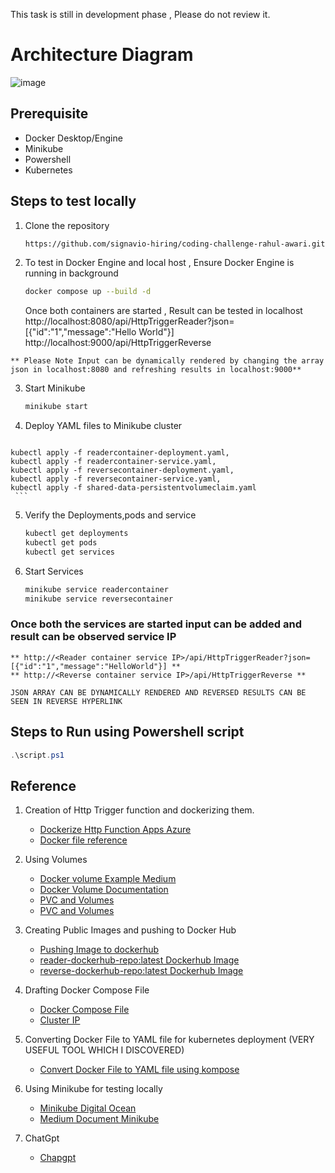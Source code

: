 This task is still in development phase , Please do not review it.

# Architecture Diagram

![image](https://github.com/signavio-hiring/coding-challenge-rahul-awari/assets/47710382/d255cf1f-8bd8-413b-aede-388c47a44d75)

## Prerequisite

  * Docker Desktop/Engine
  * Minikube
  * Powershell
  * Kubernetes

## Steps to test locally

  1. Clone the repository
     ``` bash
     https://github.com/signavio-hiring/coding-challenge-rahul-awari.git
     ```
     
  2. To test in Docker Engine and local host , Ensure Docker Engine is running in background
     ```bash
     docker compose up --build -d
     ```
     Once both containers are started , Result can be tested in localhost
     http://localhost:8080/api/HttpTriggerReader?json=[{"id":"1","message":"Hello World"}]
     http://localhost:9000/api/HttpTriggerReverse

    ** Please Note Input can be dynamically rendered by changing the array json in localhost:8080 and refreshing results in localhost:9000**

  3. Start Minikube
     ```bash
     minikube start
     ```
     
  4. Deploy YAML files to Minikube cluster
     ```bash
    kubectl apply -f readercontainer-deployment.yaml,
    kubectl apply -f readercontainer-service.yaml,
    kubectl apply -f reversecontainer-deployment.yaml,
    kubectl apply -f reversecontainer-service.yaml,
    kubectl apply -f shared-data-persistentvolumeclaim.yaml
     ```

  5. Verify the Deployments,pods and service
     ```bash
     kubectl get deployments
     kubectl get pods
     kubectl get services
     ```
  6. Start Services
     ```bash
     minikube service readercontainer
     minikube service reversecontainer
     ```
  ### Once both the services are started input can be added and result can be observed service IP

    ** http://<Reader container service IP>/api/HttpTriggerReader?json=[{"id":"1","message":"HelloWorld"}] **
    ** http://<Reverse container service IP>/api/HttpTriggerReverse **

    JSON ARRAY CAN BE DYNAMICALLY RENDERED AND REVERSED RESULTS CAN BE SEEN IN REVERSE HYPERLINK

  ## Steps to Run using Powershell script

   ```powershell
   .\script.ps1
   ```

  ## Reference 

   1. Creation of Http Trigger function and dockerizing them.
      * [Dockerize Http Function Apps Azure](https://learn.microsoft.com/en-us/azure/azure-functions/functions-deploy-container-apps?tabs=acr%2Cbash&pivots=programming-language-python)
      * [Docker file reference](https://docs.docker.com/reference/dockerfile/)

   2. Using Volumes
      * [Docker volume Example Medium](https://dev.to/doziestar/a-comprehensive-guide-to-docker-volumes-4d9h)
      * [Docker Volume Documentation](https://docs.docker.com/storage/volumes/)
      * [PVC and Volumes](https://youtu.be/OulmwTYTauI?si=Uy-3VLMHwj3uFVNt)
      * [PVC and Volumes](https://youtu.be/0swOh5C3OVM?si=KfSeQnTUmJZI_kws)

   3. Creating Public Images and pushing to Docker Hub
      * [Pushing Image to dockerhub](https://medium.com/@komalminhas.96/a-step-by-step-guide-to-build-and-push-your-own-docker-images-to-dockerhub-709963d4a8bc)
      * [reader-dockerhub-repo:latest Dockerhub Image](https://hub.docker.com/repository/docker/rahulawari683/reader-dockerhub-repo/general)
      * [reverse-dockerhub-repo:latest Dockerhub Image](https://hub.docker.com/repository/docker/rahulawari683/reverse-dockerhub-repo/general)

   4. Drafting Docker Compose File
      * [Docker Compose File](https://learn.microsoft.com/en-us/azure/aks/tutorial-kubernetes-prepare-app?tabs=azure-cli)
      * [Cluster IP](https://youtu.be/JBS6Ub0bR80?si=ykXRQcR5DB8rTrl-)

   5. Converting Docker File to YAML file for kubernetes deployment (VERY USEFUL TOOL WHICH I DISCOVERED)
      * [Convert Docker File to YAML file using kompose](https://kubernetes.io/docs/tasks/configure-pod-container/translate-compose-kubernetes/)

   6. Using Minikube for testing locally
      * [Minikube Digital Ocean](https://www.digitalocean.com/community/tutorials/how-to-use-minikube-for-local-kubernetes-development-and-testing)
      * [Medium Document Minikube](https://itnext.io/how-to-experiment-locally-on-kubernetes-with-minikube-and-your-local-dockerfiles-48833fcd90c9)

   7. ChatGpt
      * [Chapgpt](https://chat.openai.com/)
 
